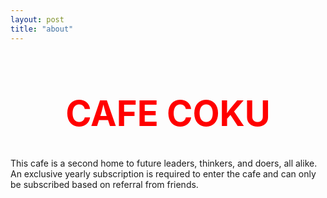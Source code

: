```yaml
---
layout: post
title: "about"
---
```


<h1 align="center"><span>

# <span style="color:red">CAFE COKU</span> 
</h1>

This cafe is a second home to future leaders, thinkers, and doers, all alike. An exclusive yearly subscription is required to enter the cafe and can only be subscribed based on referral from friends.






